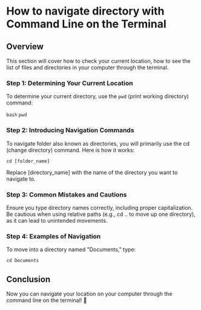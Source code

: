 # How to navigate directory with Command Line on the Terminal

## Overview

This section will cover how to check your current location, how to see the list of files and directories in your computer through the terminal.

### Step 1: Determining Your Current Location

To determine your current directory, use the `pwd` (print working directory) command:

`bash`
`pwd`

### Step 2: Introducing Navigation Commands

To navigate folder also known as directories, you will primarily use the cd (change directory) command. Here is how it works:

```
cd [folder_name]
```

Replace [directory_name] with the name of the directory you want to navigate to.

### Step 3: Common Mistakes and Cautions

Ensure you type directory names correctly, including proper capitalization.
Be cautious when using relative paths (e.g., cd .. to move up one directory), as it can lead to unintended movements.

### Step 4: Examples of Navigation

To move into a directory named "Documents," type:

```
cd Documents
```

## Conclusion

Now you can navigate your location on your computer through the command line on the terminal! :partying_face: